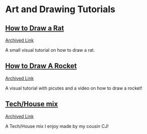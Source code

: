 # Art and Drawing Tutorials

## [How to Draw a Rat](https://www.deviantart.com/nezupanda/art/Rat-Tutorial-290900060)
[Archived Link](https://web.archive.org/web/20240627000346/https://www.deviantart.com/nezupanda/art/Rat-Tutorial-290900060)

A small visual tutorial on how to draw a rat.

## [How to Draw A Rocket](https://drawingmentor.com/how-to-draw-a-rocket/)
[Archived Link](https://web.archive.org/web/20160216021225/https://drawingmentor.com/how-to-draw-a-rocket/)

A visual tutorial with picutes and a video on how to draw a rocket!

## [Tech/House mix](https://soundcloud.com/ceejay-31/technohouse-mix?si=99f71c4d38bf40df8b41bb5129f3aa08&utm_source=clipboard&utm_medium=text&utm_campaign=social_sharing)
[Archived Link](https://web.archive.org/web/20241107223146/https://soundcloud.com/ceejay-31/technohouse-mix?si=99f71c4d38bf40df8b41bb5129f3aa08)

A Tech/House mix I enjoy made by my cousin CJ!

